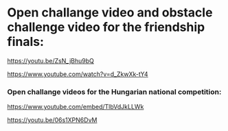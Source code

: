 # Open challange video and obstacle challenge video for the friendship finals:

https://youtu.be/ZsN_jBhu9bQ

https://www.youtube.com/watch?v=d_ZkwXk-tY4


### Open challange videos for the Hungarian national competition:

https://www.youtube.com/embed/TlbVdJkLLWk

https://youtu.be/06s1XPN6DvM

